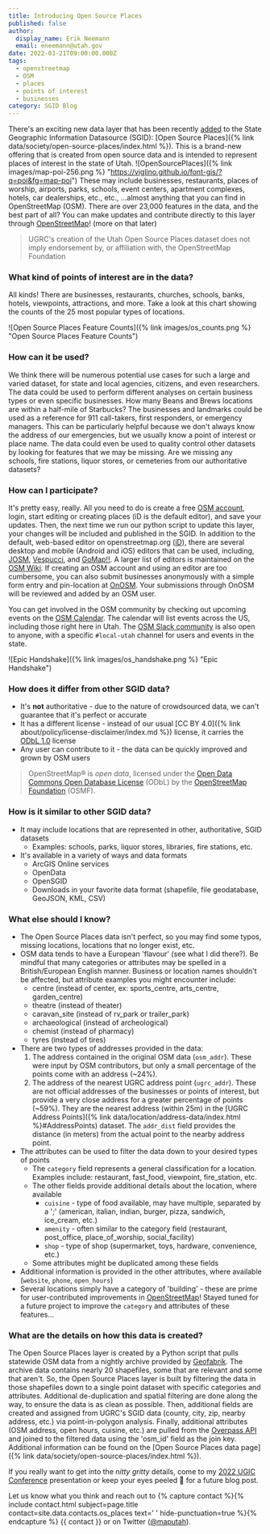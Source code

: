 ```yaml
---
title: Introducing Open Source Places
published: false
author:
  display_name: Erik Neemann
  email: eneemann@utah.gov
date: 2022-03-21T09:00:00.000Z
tags:
  - openstreetmap
  - OSM
  - places
  - points of interest
  - businesses
category: SGID Blog
---
```


There's an exciting new data layer that has been recently [added](https://github.com/agrc/porter/issues/180) to the State Geographic Information Datasource (SGID): [Open Source Places]({% link data/society/open-source-places/index.html %}). This is a brand-new offering that is created from open source data and is intended to represent places of interest in the state of Utah. ![OpenSourcePlaces]({% link images/map-poi-256.png %} "https://viglino.github.io/font-gis/?q=poi&fg=map-poi") These may include businesses, restaurants, places of worship, airports, parks, schools, event centers, apartment complexes, hotels, car dealerships, etc., etc., …almost anything that you can find in OpenStreetMap (OSM). There are over 23,000 features in the data, and the best part of all? You can make updates and contribute directly to this layer through [OpenStreetMap](http://openstreetmap.org)! (more on that later)

> UGRC's creation of the Utah Open Source Places dataset does not imply endorsement by, or affiliation with, the OpenStreetMap Foundation

### What kind of points of interest are in the data?



All kinds! There are businesses, restaurants, churches, schools, banks, hotels, viewpoints, attractions, and more. Take a look at this chart showing the counts of the 25 most popular types of locations.

![Open Source Places Feature Counts]({% link images/os_counts.png %} "Open Source Places Feature Counts")

### How can it be used?



We think there will be numerous potential use cases for such a large and varied dataset, for state and local agencies, citizens, and even researchers. The data could be used to perform different analyses on certain business types or even specific businesses. How many Beans and Brews locations are within a half-mile of Starbucks? The businesses and landmarks could be used as a reference for 911 call-takers, first responders, or emergency managers. This can be particularly helpful because we don't always know the address of our emergencies, but we usually know a point of interest or place name. The data could even be used to quality control other datasets by looking for features that we may be missing. Are we missing any schools, fire stations, liquor stores, or cemeteries from our authoritative datasets?

### How can I participate?



It's pretty easy, really. All you need to do is create a free [OSM account](https://www.openstreetmap.org/user/new), login, start editing or creating places (iD is the default editor), and save your updates. Then, the next time we run our python script to update this layer, your changes will be included and published in the SGID. In addition to the default, web-based editor on openstreetmap.org ([iD](https://www.openstreetmap.org/edit?editor=id)), there are several desktop and mobile (Android and iOS) editors that can be used, including, [JOSM](https://josm.openstreetmap.de/), [Vespucci](https://vespucci.io/), and [GoMap!!](https://apps.apple.com/app/id592990211). A larger list of editors is maintained on the [OSM Wiki](https://wiki.openstreetmap.org/wiki/Comparison_of_editors). If creating an OSM account and using an editor are too cumbersome, you can also submit businesses anonymously with a simple form entry and pin-location at [OnOSM](http://onosm.org). Your submissions through OnOSM will be reviewed and added by an OSM user.

You can get involved in the OSM community by checking out upcoming events on the [OSM Calendar](https://osmcal.org/?in=United%20States). The calendar will list events across the US, including those right here in Utah. The [OSM Slack community](https://slack.openstreetmap.us/) is also open to anyone, with a specific `#local-utah` channel for users and events in the state.

![Epic Handshake]({% link images/os_handshake.png %} "Epic Handshake")

### How does it differ from other SGID data?



- It's **not** authoritative - due to the nature of crowdsourced data, we can't guarantee that it's perfect or accurate
- It has a different license - instead of our usual [CC BY 4.0]({% link about/policy/license-disclaimer/index.md %}) license, it carries the [ODbL 1.0](https://opendatacommons.org/licenses/odbl/summary/) license
- Any user can contribute to it - the data can be quickly improved and grown by OSM users

> OpenStreetMap® is _open data_, licensed under the [Open Data Commons Open Database License](https://opendatacommons.org/licenses/odbl/) (ODbL) by the [OpenStreetMap Foundation](https://osmfoundation.org/) (OSMF).

### How is it similar to other SGID data?



- It may include locations that are represented in other, authoritative, SGID datasets
  - Examples: schools, parks, liquor stores, libraries, fire stations, etc.
- It's available in a variety of ways and data formats
  - ArcGIS Online services
  - OpenData
  - OpenSGID
  - Downloads in your favorite data format (shapefile, file geodatabase, GeoJSON, KML, CSV)

### What else should I know?



- The Open Source Places data isn't perfect, so you may find some typos, missing locations, locations that no longer exist, etc.
- OSM data tends to have a European 'flavour' (see what I did there?). Be mindful that many categories or attributes may be spelled in a British/European English manner. Business or location names shouldn't be affected, but attribute examples you might encounter include:
  - centre (instead of center, ex: sports_centre, arts_centre, garden_centre)
  - theatre (instead of theater)
  - caravan_site (instead of rv_park or trailer_park)
  - archaeological (instead of archeological)
  - chemist (instead of pharmacy)
  - tyres (instead of tires)
- There are two types of addresses provided in the data:
  1.  The address contained in the original OSM data (`osm_addr`). These were input by OSM contributors, but only a small percentage of the points come with an address (~24%).
  1.  The address of the nearest UGRC address point (`ugrc_addr`). These are not official addresses of the businesses or points of interest, but provide a very close address for a greater percentage of points (~59%). They are the nearest address (within 25m) in the [UGRC Address Points]({% link data/location/address-data/index.html %}#AddressPoints) dataset. The `addr_dist` field provides the distance (in meters) from the actual point to the nearby address point.
- The attributes can be used to filter the data down to your desired types of points
  - The `category` field represents a general classification for a location. Examples include: restaurant, fast_food, viewpoint, fire_station, etc.
  - The other fields provide additional details about the location, where available
    - `cuisine` - type of food available, may have multiple, separated by a ';' (american, italian, indian, burger, pizza, sandwich, ice_cream, etc.)
    - `amenity` - often similar to the category field (restaurant, post_office, place_of_worship, social_facility)
    - `shop` - type of shop (supermarket, toys, hardware, convenience, etc.)
  - Some attributes might be duplicated among these fields
- Additional information is provided in the other attributes, where available (`website`, `phone`, `open_hours`)
- Several locations simply have a category of 'building' - these are prime for user-contributed improvements in [OpenStreetMap](https://www.openstreetmap.org/)! Stayed tuned for a future project to improve the `category` and attributes of these features…

### What are the details on how this data is created?



The Open Source Places layer is created by a Python script that pulls statewide OSM data from a nightly archive provided by [Geofabrik](https://www.geofabrik.de/data/download.html). The archive data contains nearly 20 shapefiles, some that are relevant and some that aren't. So, the Open Source Places layer is built by filtering the data in those shapefiles down to a single point dataset with specific categories and attributes. Additional de-duplication and spatial filtering are done along the way, to ensure the data is as clean as possible. Then, additional fields are created and assigned from UGRC's SGID data (county, city, zip, nearby address, etc.) via point-in-polygon analysis. Finally, additional attributes (OSM address, open hours, cuisine, etc.) are pulled from the [Overpass API](https://wiki.openstreetmap.org/wiki/Overpass_API) and joined to the filtered data using the 'osm_id' field as the join key. Additional information can be found on the [Open Source Places data page]({% link data/society/open-source-places/index.html %}).

If you really want to get into the _nitty gritty_ details, come to my [2022 UGIC Conference](https://ugic.org/uncategorized/ugic-registration-open/) presentation or keep your eyes peeled 👀 for a future blog post.

Let us know what you think and reach out to {% capture contact %}{% include contact.html subject=page.title contact=site.data.contacts.os_places text=' ' hide-punctuation=true %}{% endcapture %}
{{ contact }} or on Twitter ([@maputah](https://twitter.com/maputah)).
